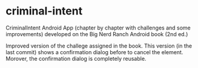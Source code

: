 # criminal-intent
CriminalIntent Android App (chapter by chapter with challenges and some improvements) developed on the Big Nerd Ranch Android book (2nd ed.)

Improved version of the challege assigned in the book.
This version (in the last commit) shows a confirmation dialog before to cancel the element. Morover, the confirmation dialog is completely reusable.
